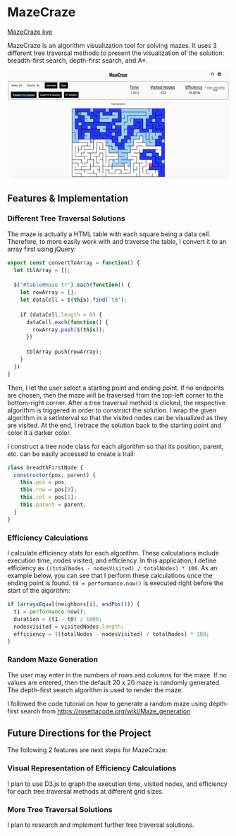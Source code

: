 # MazeCraze

[MazeCraze live][GitHubPages]

[GitHubPages]: https://aravi3.github.io/MazeCraze/

MazeCraze is an algorithm visualization tool for solving mazes. It uses 3 different
tree traversal methods to present the visualization of the solution: breadth-first search,
depth-first search, and A*.

![MainPic](./images/main_screen.png)

## Features & Implementation

### Different Tree Traversal Solutions

The maze is actually a HTML table with each square being a data cell. Therefore,
to more easily work with and traverse the table, I convert it to an array first
using jQuery:

```js
export const convertToArray = function() {
  let tblArray = [];

  $("#table#maze tr").each(function() {
    let rowArray = [];
    let dataCell = $(this).find('td');

    if (dataCell.length > 0) {
      dataCell.each(function() {
        rowArray.push($(this));
      })

      tblArray.push(rowArray);
    }
  })
}
```

Then, I let the user select a starting point and ending point. If no endpoints are
chosen, then the maze will be traversed from the top-left corner to the bottom-right
corner. After a tree traversal method is clicked, the respective algorithm is
triggered in order to construct the solution. I wrap the given algorithm in a
setInterval so that the visited nodes can be visualized as they are visited. At
the end, I retrace the solution back to the starting point and color it a darker
color.

I construct a tree node class for
each algorithm so that its position, parent, etc. can be easily accessed to create
a trail:

```js
class breadthFirstNode {
  constructor(pos, parent) {
    this.pos = pos;
    this.row = pos[0];
    this.col = pos[1];
    this.parent = parent;
  }
}
```

### Efficiency Calculations

I calculate efficiency stats for each algorithm. These calculations include
execution time, nodes visited, and efficiency. In this application, I define
efficiency as `((totalNodes - nodesVisited) / totalNodes) * 100`. As an example
below, you can see that I perform these calculations once the ending point is found.
`t0 = performance.now()` is executed right before the start of the algorithm:

```js
if (arraysEqual(neighbors[i], endPos())) {
  t1 = performance.now();
  duration = (t1 - t0) / 1000;
  nodesVisited = visitedNodes.length;
  efficiency = ((totalNodes - nodesVisited) / totalNodes) * 100;
}
```

### Random Maze Generation

The user may enter in the numbers of rows and columns for the maze. If no values
are entered, then the default 20 x 20 maze is randomly generated. The depth-first
search algorithm is used to render the maze.

I followed the code tutorial on how to generate a random maze using depth-first search
from https://rosettacode.org/wiki/Maze_generation

## Future Directions for the Project

The following 2 features are next steps
for MazeCraze:

### Visual Representation of Efficiency Calculations

I plan to use D3.js to graph the execution time, visited nodes, and efficiency
for each tree traversal methods at different grid sizes.

### More Tree Traversal Solutions

I plan to research and implement further tree traversal solutions.
